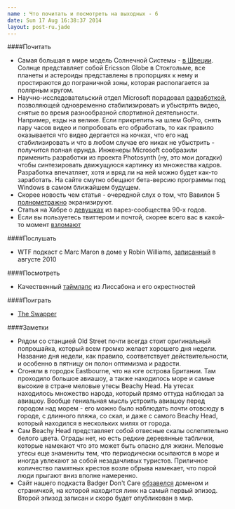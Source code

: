 ```yaml
---
name : Что почитать и посмотреть на выходных - 6
date: Sun 17 Aug 16:38:37 2014
layout: post-ru.jade
---
```


####Почитать

* Самая большая в мире модель Солнечной Системы - [в Швеции](https://en.wikipedia.org/wiki/Sweden_Solar_System). Солнце представляет собой Ericsson Globe в Стокгольме, все планеты и астероиды представлены в пропорциях к нему и простираются до пограничной зоны, которая располагается за полярным кругом.
* Научно-исследовательский отдел Microsoft порадовал [разработкой](http://research.microsoft.com/en-us/um/redmond/projects/hyperlapse/), позволяющей одновременно стабилизировать и убыстрять видео, снятые во время разнообразной спортивной деятельности. Например, езды на велике. Если прикрепить на шлем GoPro, снять пару часов видео и попробовать его обработать, то как правило оказывается что видео дергается на кочках, что его над стабилизировать и что в любом случае его никак не убыстрить - получится полная ерунда. Инженеры Microsoft сообразили применить разработки из проекта Photosynth (ну, это мои догадки) чтобы синтезировать движущуюся картинку из множества кадров. Разработка впечатляет, хотя и вряд ли на ней можно будет как-то заработать. На сайте смутно обещают бета-версию программы под Windows в самом ближайшем будущем.
* Скорее новость чем статья - очередной слух о том, что Вавилон 5 [полнометражно](http://io9.com/babylon-5-could-soon-be-rebooted-as-a-feature-film-1619026279) экранизируют.
* Статья на Хабре о [девушках](http://habrahabr.ru/post/232159/) из варез-сообщества 90-х годов.
* Если вы пользуетесь твиттером и почтой, скорее всего вас в какой-то момент [взломают](http://b0ltai.org/2014/08/14/превед-медвед-скачать-без-смс/)

####Послушать

* WTF подкаст с Marc Maron в доме у Robin Williams, [записанный](http://www.wtfpod.com/podcast/episodes/remembering_robin_williams) в aвгусте 2010

####Посмотреть

* Качественный [таймлапс](https://vimeo.com/103266746) из Лиссабона и его окрестностей

####Поиграть

* [The Swapper](http://facepalmgames.com/the-swapper/)

####Заметки

* Рядом со станцией Old Street почти всегда стоит оригинальный попрошайка, который всем громко желает хорошего дня недели. Название дня недели, как правило, соответствует действительности, и особенно в пятницу он полон оптимизма и радости.
* Сгоняли в городок Eastbourne, что на юге острова Британии. Там проходило большое авиашоу, а также находилось море и самые высокие в стране меловые утесы Beachy Head. На утесах находилось множество народа, который прямо оттуда наблюдал за авиашоу. Вообще гениальная мысль устроить авиашоу перед городом над морем - его можно было наблюдать почти отовсюду в городе, с длинного пляжа, со скал, и даже с самого Beachy Head, который находился в нескольких милях от города.
* Сам Beachy Head представляет собой отвесные скалы ослепительно белого цвета. Ограды нет, но есть редкие деревянные таблички, которые намекают что это может быть опасно для жизни. Меловые утесы еще знамениты тем, что периодически осыпаются в море и иногда увлекают за собой незадачливых туристов. Приличное количество памятных крестов возле обрыва намекает, что порой люди прыгают вниз вполне намеренно.
* Сайт нашего подкаста Badger Don't Care [обзавелся](http://radiobadger.com) доменом и страничкой, на которой находится линк на самый первый эпизод. Второй эпизод записан и скоро будет опубликован в мир.
